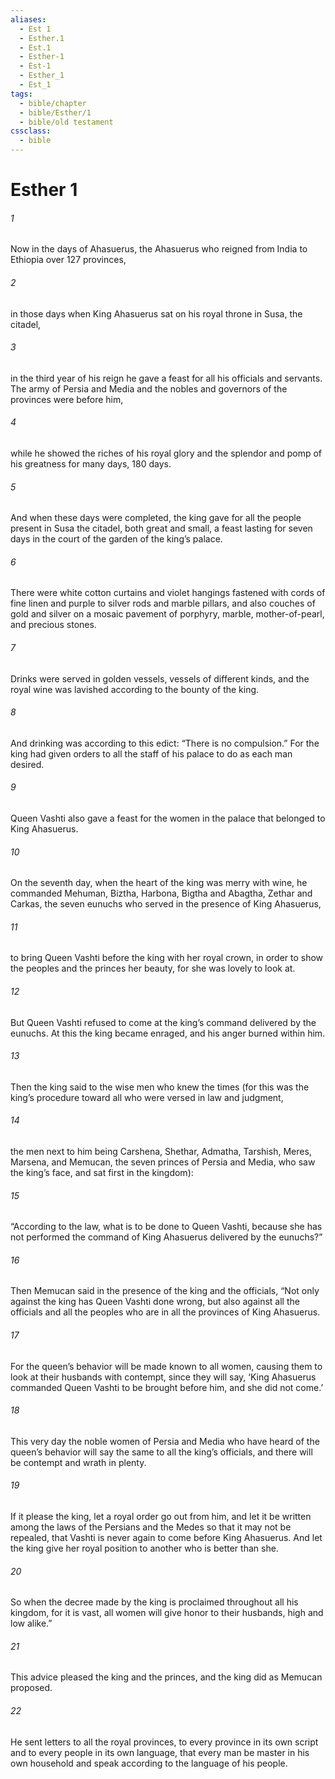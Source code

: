 ```yaml
---
aliases:
  - Est 1
  - Esther.1
  - Est.1
  - Esther-1
  - Est-1
  - Esther_1
  - Est_1
tags:
  - bible/chapter
  - bible/Esther/1
  - bible/old testament
cssclass:
  - bible
---
```


# Esther 1

###### 1
Now in the days of Ahasuerus, the Ahasuerus who reigned from India to Ethiopia over 127 provinces,
###### 2
in those days when King Ahasuerus sat on his royal throne in Susa, the citadel,
###### 3
in the third year of his reign he gave a feast for all his officials and servants. The army of Persia and Media and the nobles and governors of the provinces were before him,
###### 4
while he showed the riches of his royal glory and the splendor and pomp of his greatness for many days, 180 days.
###### 5
And when these days were completed, the king gave for all the people present in Susa the citadel, both great and small, a feast lasting for seven days in the court of the garden of the king’s palace.
###### 6
There were white cotton curtains and violet hangings fastened with cords of fine linen and purple to silver rods and marble pillars, and also couches of gold and silver on a mosaic pavement of porphyry, marble, mother-of-pearl, and precious stones.
###### 7
Drinks were served in golden vessels, vessels of different kinds, and the royal wine was lavished according to the bounty of the king.
###### 8
And drinking was according to this edict: “There is no compulsion.” For the king had given orders to all the staff of his palace to do as each man desired.
###### 9
Queen Vashti also gave a feast for the women in the palace that belonged to King Ahasuerus.
###### 10
On the seventh day, when the heart of the king was merry with wine, he commanded Mehuman, Biztha, Harbona, Bigtha and Abagtha, Zethar and Carkas, the seven eunuchs who served in the presence of King Ahasuerus,
###### 11
to bring Queen Vashti before the king with her royal crown, in order to show the peoples and the princes her beauty, for she was lovely to look at.
###### 12
But Queen Vashti refused to come at the king’s command delivered by the eunuchs. At this the king became enraged, and his anger burned within him.
###### 13
Then the king said to the wise men who knew the times (for this was the king’s procedure toward all who were versed in law and judgment,
###### 14
the men next to him being Carshena, Shethar, Admatha, Tarshish, Meres, Marsena, and Memucan, the seven princes of Persia and Media, who saw the king’s face, and sat first in the kingdom):
###### 15
“According to the law, what is to be done to Queen Vashti, because she has not performed the command of King Ahasuerus delivered by the eunuchs?”
###### 16
Then Memucan said in the presence of the king and the officials, “Not only against the king has Queen Vashti done wrong, but also against all the officials and all the peoples who are in all the provinces of King Ahasuerus.
###### 17
For the queen’s behavior will be made known to all women, causing them to look at their husbands with contempt, since they will say, ‘King Ahasuerus commanded Queen Vashti to be brought before him, and she did not come.’
###### 18
This very day the noble women of Persia and Media who have heard of the queen’s behavior will say the same to all the king’s officials, and there will be contempt and wrath in plenty.
###### 19
If it please the king, let a royal order go out from him, and let it be written among the laws of the Persians and the Medes so that it may not be repealed, that Vashti is never again to come before King Ahasuerus. And let the king give her royal position to another who is better than she.
###### 20
So when the decree made by the king is proclaimed throughout all his kingdom, for it is vast, all women will give honor to their husbands, high and low alike.”
###### 21
This advice pleased the king and the princes, and the king did as Memucan proposed.
###### 22
He sent letters to all the royal provinces, to every province in its own script and to every people in its own language, that every man be master in his own household and speak according to the language of his people.


